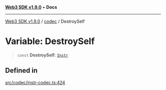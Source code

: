 [**Web3 SDK v1.9.0**](../../../README.md) • **Docs**

***

[Web3 SDK v1.9.0](../../../globals.md) / [codec](../README.md) / DestroySelf

# Variable: DestroySelf

> `const` **DestroySelf**: [`Instr`](../type-aliases/Instr.md)

## Defined in

[src/codec/instr-codec.ts:424](https://github.com/Mystic-Nayy/alephium-web3/blob/c1afd789a197ce5fe21f08c2965942090157c33d/packages/web3/src/codec/instr-codec.ts#L424)
